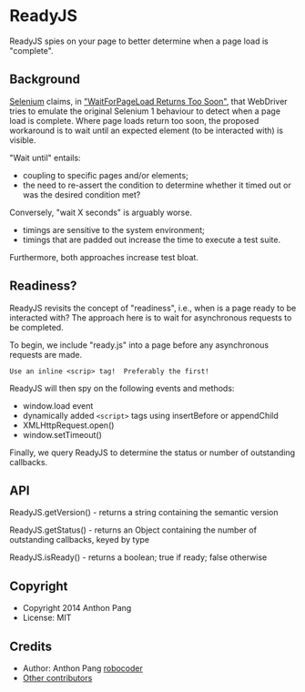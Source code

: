 ReadyJS
=======

ReadyJS spies on your page to better determine when a page load is "complete".

Background
----------

[Selenium](http://www.seleniumhq.org/) claims, in
["WaitForPageLoad Returns Too Soon"](http://docs.seleniumhq.org/docs/appendix_migrating_from_rc_to_webdriver.jsp#waitforpagetoload-returns-too-soon),
that WebDriver tries to emulate the original Selenium 1 behaviour to detect when
a page load is complete. Where page loads return too soon, the proposed workaround
is to wait until an expected element (to be interacted with) is visible.

"Wait until" entails:

* coupling to specific pages and/or elements;
* the need to re-assert the condition to determine whether it timed out
or was the desired condition met?

Conversely, "wait X seconds" is arguably worse.

* timings are sensitive to the system environment;
* timings that are padded out increase the time to execute a test suite.

Furthermore, both approaches increase test bloat.

Readiness?
----------

ReadyJS revisits the concept of "readiness", i.e., when is a page ready to be
interacted with?  The approach here is to wait for asynchronous requests to
be completed.

To begin, we include "ready.js" into a page before any asynchronous requests are
made.

    Use an inline <scrip> tag!  Preferably the first!

ReadyJS will then spy on the following events and methods:

* window.load event
* dynamically added `<script>` tags using insertBefore or appendChild
* XMLHttpRequest.open()
* window.setTimeout()

Finally, we query ReadyJS to determine the status or number of outstanding callbacks.

API
---

ReadyJS.getVersion() - returns a string containing the semantic version

ReadyJS.getStatus() - returns an Object containing the number of outstanding callbacks, keyed by type

ReadyJS.isReady() - returns a boolean; true if ready; false otherwise

Copyright
---------

* Copyright 2014 Anthon Pang
* License: MIT

Credits
-------

* Author: Anthon Pang [robocoder](http://github.com/robocoder/)
* [Other contributors](https://github.com/vipsoft/readyjs/contributors)
